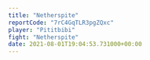 ```yaml
---
title: "Netherspite"
reportCode: "7rC4GqTLR3pgZQxc"
player: "Pititbibi"
fight: "Netherspite"
date: 2021-08-01T19:04:53.731000+00:00
---
```

